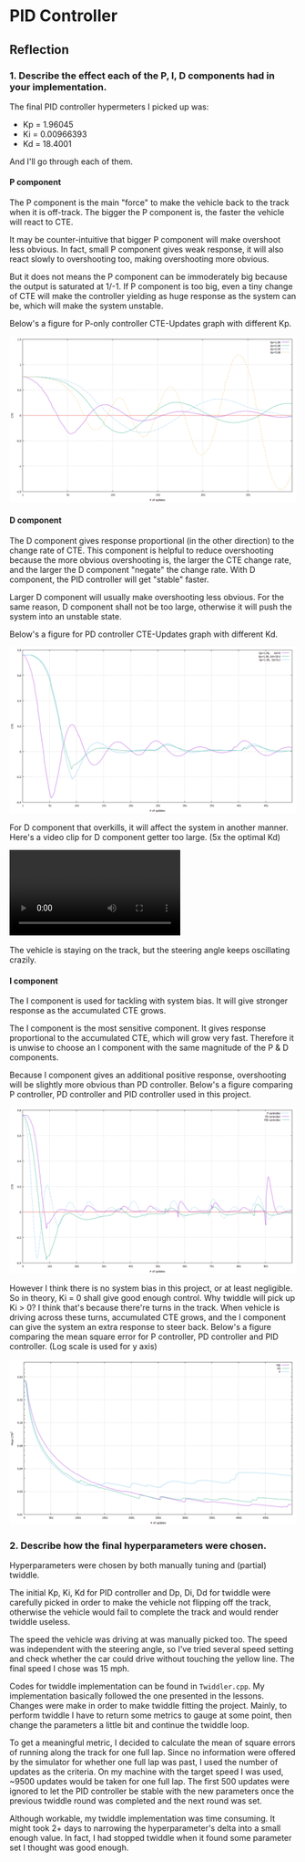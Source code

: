 # PID Controller

[//]: # (Image References)
[p-only]: ./figures/P-only.png "Comparision with different Kp."
[pd]: ./figures/PD.png "Comparison with different Kd."
[pd-too-big-d]: ./figures/PD-too-big-D.mp4 "When D getting too big."
[p-pd-pid]: ./figures/P-PD-PID.png "Comparing P, PD and PID controller."
[cte2-mean]: ./figures/CTE2-Mean.png "Comparing P, PD and PID controller - Mean of CTE square." 

## Reflection

### 1. Describe the effect each of the P, I, D components had in your implementation.

 The final PID controller hypermeters I picked up was:

- Kp = 1.96045
- Ki = 0.00966393
- Kd = 18.4001

And I'll go through each of them.

#### P component
The P component is the main "force" to make the vehicle back to the track when it is off-track. The bigger the P component is, the faster the vehicle will react to CTE. 

It may be counter-intuitive that bigger P component will make overshoot less obvious. In fact, small P component gives weak response, it will also react slowly to overshooting too, making overshooting more obvious.

But it does not means the P component can be immoderately big because the output is saturated at 1/-1. If P component is too big, even a tiny change of CTE will make the controller yielding as huge response as the system can be, which will make the system unstable.

Below's a figure for P-only controller CTE-Updates graph with different Kp.

![Comparison of different Kp][p-only]

#### D component
The D component gives response proportional (in the other direction) to the change rate of CTE. This component is helpful to reduce overshooting because the more obvious overshooting is, the larger the CTE change rate, and the larger the D component "negate" the change rate. With D component, the PID controller will get "stable" faster.

Larger D component will usually make overshooting less obvious. For the same reason, D component shall not be too large, otherwise it will push the system into an unstable state.

Below's a figure for PD controller CTE-Updates graph with different Kd.

![Comparison of different Kd][pd] 

For D component that overkills, it will affect the system in another manner. Here's a video clip for D component getter too large. (5x the optimal Kd)

![When D component is too large][pd-too-big-d]

The vehicle is staying on the track, but the steering angle keeps oscillating crazily.  

#### I component
The I component is used for tackling with system bias. It will give stronger response as the accumulated CTE grows.

The I component is the most sensitive component. It gives response proportional to the accumulated CTE, which will grow very fast. Therefore it is unwise to choose an I component with the same magnitude of the P & D components.

Because I component gives an additional positive response, overshooting will be slightly more obvious than PD controller. Below's a figure comparing P controller, PD controller and PID controller used in this project.

![Comparison of P, PD and PID controller][p-pd-pid]

However I think there is no system bias in this project, or at least negligible. So in theory, Ki = 0 shall give good enough control. Why twiddle will pick up Ki > 0? I think that's because there're turns in the track. When vehicle is driving across these turns, accumulated CTE grows, and the I component can give the system an extra response to steer back. Below's a figure comparing the mean square error for P controller, PD controller and PID controller.  (Log scale is used for y axis)

![Comparison of P, PD and PID controller - Mean of CTE square][cte2-mean]

### 2. Describe how the final hyperparameters were chosen.

Hyperparameters were chosen by both manually tuning and (partial) twiddle.

The initial Kp, Ki, Kd for PID controller and Dp, Di, Dd for twiddle were carefully picked in order to make the vehicle not flipping off the track, otherwise the vehicle would fail to complete the track and would render twiddle useless.

The speed the vehicle was driving at was manually picked too. The speed was independent with the steering angle, so I've tried several speed setting and check whether the car could drive without touching the yellow line. The final speed I chose was 15 mph.

Codes for twiddle implementation can be found in `Twiddler.cpp`. My implementation basically followed the one presented in the lessons. Changes were make in order to make twiddle fitting the project. Mainly, to perform twiddle I have to return some metrics to gauge at some point, then change the parameters a little bit and continue the twiddle loop.

To get a meaningful metric, I decided to calculate the mean of square errors of running along the track for one full lap. Since no information were offered by the simulator for whether one full lap was past, I used the number of updates as the criteria. On my machine with the target speed I was used, ~9500 updates would be taken for one full lap. The first 500 updates were ignored to let the PID controller be stable with the new parameters once the previous twiddle round was completed and the next round was set. 

Although workable, my twiddle implementation was time consuming. It might took 2+ days to narrowing the hyperparameter's delta into a small enough value. In fact, I had stopped twiddle when it found some parameter set I thought was good enough.
